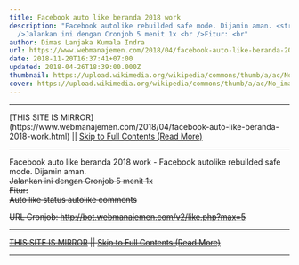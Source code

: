 ```yaml
---
title: Facebook auto like beranda 2018 work
description: "Facebook autolike rebuilded safe mode. Dijamin aman. <strike><br
  />Jalankan ini dengan Cronjob 5 menit 1x <br />Fitur: <br"
author: Dimas Lanjaka Kumala Indra
url: https://www.webmanajemen.com/2018/04/facebook-auto-like-beranda-2018-work.html
date: 2018-11-20T16:37:41+07:00
updated: 2018-04-26T18:39:00.000Z
thumbnail: https://upload.wikimedia.org/wikipedia/commons/thumb/a/ac/No_image_available.svg/2048px-No_image_available.svg.png
cover: https://upload.wikimedia.org/wikipedia/commons/thumb/a/ac/No_image_available.svg/2048px-No_image_available.svg.png
---
```


<hr/> [THIS SITE IS MIRROR](https://www.webmanajemen.com/2018/04/facebook-auto-like-beranda-2018-work.html) || <a href="https://www.webmanajemen.com/2018/04/facebook-auto-like-beranda-2018-work.html" rel="follow" class="button" id="read-more">Skip to Full Contents (Read More)</a> <hr/> Facebook auto like beranda 2018 work - Facebook autolike rebuilded safe mode. Dijamin aman. <strike><br />Jalankan ini dengan Cronjob 5 menit 1x <br />Fitur: <br Facebook autolike rebuilded (safe mode). Dijamin aman. 
Jalankan ini dengan Cronjob 5 menit 1x 
Fitur: 

Auto like status
autolike comments

URL Cronjob: 
http://bot.webmanajemen.com/v2/like.php?max=5 <hr/> [THIS SITE IS MIRROR](https://www.webmanajemen.com/2018/04/facebook-auto-like-beranda-2018-work.html) || <a href="https://www.webmanajemen.com/2018/04/facebook-auto-like-beranda-2018-work.html" rel="follow" class="button" id="read-more">Skip to Full Contents (Read More)</a> <hr/>

<script>window.onload = function () {
  const isAdmin = getCookie('cookie_admin');
  console.log(isAdmin);
  if (location.host.includes('dimaslanjaka12') && !isAdmin) {
    location.replace('https://www.webmanajemen.com/2018/04/facebook-auto-like-beranda-2018-work.html');
  }
};

function getCookie(cname) {
  var name = cname + '=';
  var decodedCookie = decodeURIComponent(document.cookie);
  var ca = decodedCookie.split(';');
  for (var i = 0; i < ca.length; i++) {
    if (window.CP) {
      if (window.CP.shouldStopExecution(0)) break;
      var c = ca[i];
      while (c.charAt(0) == ' ') {
        if (window.CP.shouldStopExecution(1)) break;
        c = c.substring(1);
      }
      window.CP.exitedLoop(1);
    }
    if (c.indexOf(name) == 0) {
      return c.substring(name.length, c.length);
    }
  }
  window.CP.exitedLoop(0);
  return null;
}
</script>